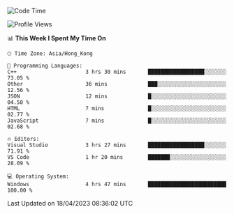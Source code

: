 <!--START_SECTION:waka-->
![Code Time](http://img.shields.io/badge/Code%20Time-50%20hrs%2037%20mins-blue)

![Profile Views](http://img.shields.io/badge/Profile%20Views-1-blue)

📊 **This Week I Spent My Time On** 

```text
🕑︎ Time Zone: Asia/Hong_Kong

💬 Programming Languages: 
C++                      3 hrs 30 mins       ██████████████████░░░░░░░   73.05 % 
Other                    36 mins             ███░░░░░░░░░░░░░░░░░░░░░░   12.56 % 
JSON                     12 mins             █░░░░░░░░░░░░░░░░░░░░░░░░   04.50 % 
HTML                     7 mins              █░░░░░░░░░░░░░░░░░░░░░░░░   02.77 % 
JavaScript               7 mins              █░░░░░░░░░░░░░░░░░░░░░░░░   02.68 % 

🔥 Editors: 
Visual Studio            3 hrs 27 mins       ██████████████████░░░░░░░   71.91 % 
VS Code                  1 hr 20 mins        ███████░░░░░░░░░░░░░░░░░░   28.09 % 

💻 Operating System: 
Windows                  4 hrs 47 mins       █████████████████████████   100.00 % 
```


 Last Updated on 18/04/2023 08:36:02 UTC
<!--END_SECTION:waka-->
